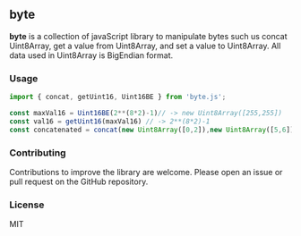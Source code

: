 ## byte

**byte** is a collection of javaScript library to manipulate bytes such us concat Uint8Array, get a value from Uint8Array, and set a value to Uint8Array. All data used in Uint8Array is BigEndian format.

### Usage

```javascript
import { concat, getUint16, Uint16BE } from 'byte.js';

const maxVal16 = Uint16BE(2**(8*2)-1)// -> new Uint8Array([255,255])
const val16 = getUint16(maxVal16) // -> 2**(8*2)-1 
const concatenated = concat(new Uint8Array([0,2]),new Uint8Array([5,6])) // -> new Uint8Array([0,2,5,6])

```

### Contributing

Contributions to improve the library are welcome. Please open an issue or pull request on the GitHub repository.

### License
MIT
